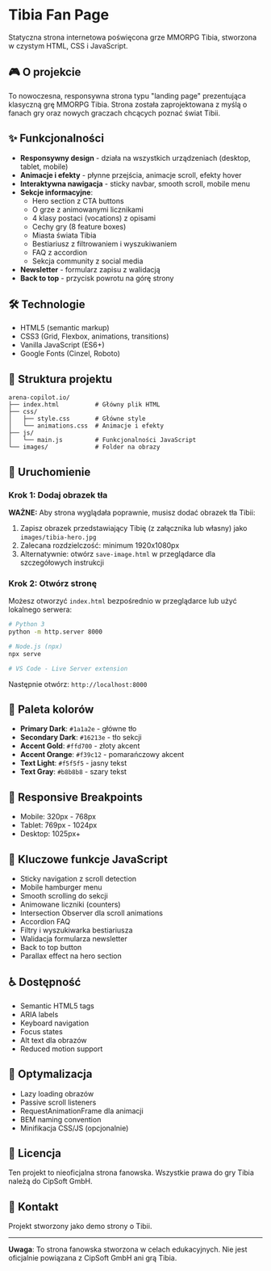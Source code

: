 # Tibia Fan Page

Statyczna strona internetowa poświęcona grze MMORPG Tibia, stworzona w czystym HTML, CSS i JavaScript.

## 🎮 O projekcie

To nowoczesna, responsywna strona typu "landing page" prezentująca klasyczną grę MMORPG Tibia. Strona została zaprojektowana z myślą o fanach gry oraz nowych graczach chcących poznać świat Tibii.

## ✨ Funkcjonalności

- **Responsywny design** - działa na wszystkich urządzeniach (desktop, tablet, mobile)
- **Animacje i efekty** - płynne przejścia, animacje scroll, efekty hover
- **Interaktywna nawigacja** - sticky navbar, smooth scroll, mobile menu
- **Sekcje informacyjne**:
  - Hero section z CTA buttons
  - O grze z animowanymi licznikami
  - 4 klasy postaci (vocations) z opisami
  - Cechy gry (8 feature boxes)
  - Miasta świata Tibia
  - Bestiariusz z filtrowaniem i wyszukiwaniem
  - FAQ z accordion
  - Sekcja community z social media
- **Newsletter** - formularz zapisu z walidacją
- **Back to top** - przycisk powrotu na górę strony

## 🛠️ Technologie

- HTML5 (semantic markup)
- CSS3 (Grid, Flexbox, animations, transitions)
- Vanilla JavaScript (ES6+)
- Google Fonts (Cinzel, Roboto)

## 📁 Struktura projektu

```
arena-copilot.io/
├── index.html          # Główny plik HTML
├── css/
│   ├── style.css       # Główne style
│   └── animations.css  # Animacje i efekty
├── js/
│   └── main.js         # Funkcjonalności JavaScript
└── images/             # Folder na obrazy
```

## 🚀 Uruchomienie

### Krok 1: Dodaj obrazek tła

**WAŻNE:** Aby strona wyglądała poprawnie, musisz dodać obrazek tła Tibii:

1. Zapisz obrazek przedstawiający Tibię (z załącznika lub własny) jako `images/tibia-hero.jpg`
2. Zalecana rozdzielczość: minimum 1920x1080px
3. Alternatywnie: otwórz `save-image.html` w przeglądarce dla szczegółowych instrukcji

### Krok 2: Otwórz stronę

Możesz otworzyć `index.html` bezpośrednio w przeglądarce lub użyć lokalnego serwera:

```bash
# Python 3
python -m http.server 8000

# Node.js (npx)
npx serve

# VS Code - Live Server extension
```

Następnie otwórz: `http://localhost:8000`

## 🎨 Paleta kolorów

- **Primary Dark**: `#1a1a2e` - główne tło
- **Secondary Dark**: `#16213e` - tło sekcji
- **Accent Gold**: `#ffd700` - złoty akcent
- **Accent Orange**: `#f39c12` - pomarańczowy akcent
- **Text Light**: `#f5f5f5` - jasny tekst
- **Text Gray**: `#b8b8b8` - szary tekst

## 📱 Responsive Breakpoints

- Mobile: 320px - 768px
- Tablet: 769px - 1024px
- Desktop: 1025px+

## 🎯 Kluczowe funkcje JavaScript

- Sticky navigation z scroll detection
- Mobile hamburger menu
- Smooth scrolling do sekcji
- Animowane liczniki (counters)
- Intersection Observer dla scroll animations
- Accordion FAQ
- Filtry i wyszukiwarka bestiariusza
- Walidacja formularza newsletter
- Back to top button
- Parallax effect na hero section

## ♿ Dostępność

- Semantic HTML5 tags
- ARIA labels
- Keyboard navigation
- Focus states
- Alt text dla obrazów
- Reduced motion support

## 🔧 Optymalizacja

- Lazy loading obrazów
- Passive scroll listeners
- RequestAnimationFrame dla animacji
- BEM naming convention
- Minifikacja CSS/JS (opcjonalnie)

## 📄 Licencja

Ten projekt to nieoficjalna strona fanowska. Wszystkie prawa do gry Tibia należą do CipSoft GmbH.

## 🤝 Kontakt

Projekt stworzony jako demo strony o Tibii.

---

**Uwaga**: To strona fanowska stworzona w celach edukacyjnych. Nie jest oficjalnie powiązana z CipSoft GmbH ani grą Tibia.
